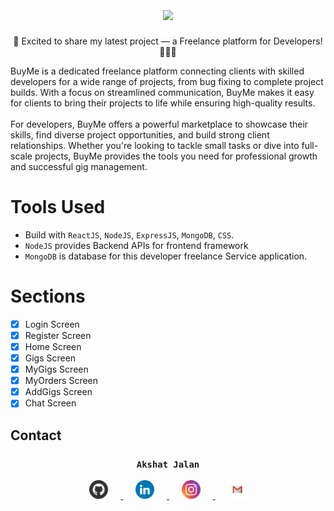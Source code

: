 <h1 align="center"><img src="/frontend/src/assets/Readmelogo.PNG" height="50px" align="center"/></h1>

<p align="center">🚀 Excited to share my latest project — a Freelance platform for Developers! 👨‍💻✨

<p>


BuyMe is a dedicated freelance platform connecting clients with skilled developers for a wide range of projects, from bug fixing to complete project builds. With a focus on streamlined communication, BuyMe makes it easy for clients to bring their projects to life while ensuring high-quality results.
<br><br/>
For developers, BuyMe offers a powerful marketplace to showcase their skills, find diverse project opportunities, and build strong client relationships. Whether you're looking to tackle small tasks or dive into full-scale projects, BuyMe provides the tools you need for professional growth and successful gig management.
</p>


# Tools Used

- Build with `ReactJS`, `NodeJS`, `ExpressJS`, `MongoDB`, `CSS`.
- `NodeJS` provides Backend APIs for frontend framework
- `MongoDB` is database for this developer freelance Service application.

# Sections

- [x] Login Screen
- [x] Register Screen
- [x] Home Screen
- [x] Gigs Screen
- [x] MyGigs Screen
- [x] MyOrders Screen
- [x] AddGigs Screen
- [x] Chat Screen

## Contact

 <h3 align="center">
  <code> Akshat Jalan </code>
</h3>
  <p align="center">

  <a href="https://github.com/Akshatjalan">
    <img src="https://github.com/Akshatjalan/akshat/blob/master/Color/Github.svg" width="30" height="30" hspace="20">
  </a>

  <a href="https://www.linkedin.com/in/akshat-jalan/">
    <img src="https://github.com/Akshatjalan/akshat/blob/master/Color/LinkedIN.svg" width="30" height="30" hspace="20">
  </a>

  <a href="https://www.instagram.com/akshatxjalan/">
    <img src="https://github.com/Akshatjalan/akshat/blob/master/Color/Instagram.svg" width="30" height="30" hspace="20">
  </a>
    <a href="mailto:jalanakshat2@gmail.com">
    <img src="https://github.com/Akshatjalan/akshat/blob/master/Color/Gmail.svg"  width="30" height="30" hspace="20">
  </a>

</p>
